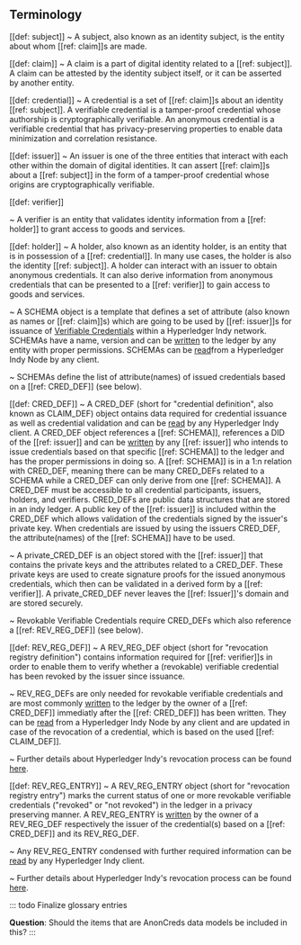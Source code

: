 ## Terminology

[[def: subject]]
~ A subject, also known as an identity subject, is the entity about whom [[ref: claim]]s are made.  

[[def: claim]]
~ A claim is a part of digital identity related to a [[ref: subject]]. A claim can be attested by the identity subject itself, or it can be asserted by another entity. 

[[def: credential]]
~ A credential is a set of [[ref: claim]]s about an identity [[ref: subject]]. A verifiable credential is a tamper-proof credential whose authorship is cryptographically verifiable. An anonymous credential is a verifiable credential that has privacy-preserving properties to enable data minimization and correlation resistance. 

[[def: issuer]]
~ An issuer is one of the three entities that interact with each other within the domain of digital identities. It can assert [[ref: claim]]s about a [[ref: subject]] in the form of a tamper-proof credential whose origins are cryptographically verifiable. 

[[def: verifier]]

~ A verifier is an entity that validates identity information from a [[ref: holder]] to grant access to goods and services.

[[def: holder]]
~ A holder, also known as an identity holder, is an entity that is in possession of a [[ref: credential]]. In many use cases, the holder is also the identity [[ref: subject]]. A holder can interact with an issuer to obtain anonymous credentials. It can also derive information from anonymous credentials that can be presented to a [[ref: verifier]] to gain access to goods and services.

~ A SCHEMA object is a template that defines a set of attribute (also known as names or [[ref: claim]]s) which are going to be used by [[ref: issuer]]s for issuance of [Verifiable Credentials](https://www.w3.org/TR/vc-data-model/) within a Hyperledger Indy network. SCHEMAs have a name, version and can be [written](https://hyperledger-indy.readthedocs.io/projects/node/en/latest/transactions.html#schema) to the ledger by any entity with proper permissions. SCHEMAs can be [read](https://hyperledger-indy.readthedocs.io/projects/node/en/latest/requests.html#get-schema)from a Hyperledger Indy Node by any client.

~ SCHEMAs define the list of attribute(names) of issued credentials based on a [[ref: CRED_DEF]] (see below).

[[def: CRED_DEF]]
~ A CRED_DEF (short for "credential definition", also known as CLAIM_DEF) object ontains data required for credential issuance as well as
credential validation and can be [read](https://hyperledger-indy.readthedocs.io/projects/node/en/latest/requests.html#get-claim-def) by any Hyperledger Indy client. A CRED_DEF object references a [[ref: SCHEMA]], references a DID of the [[ref: issuer]] and can be [written](https://hyperledger-indy.readthedocs.io/projects/node/en/latest/requests.html#claim-def) by any [[ref: issuer]] who intends to issue credentials based on that specific [[ref: SCHEMA]] to the ledger and has the proper permissions in doing so. A [[ref: SCHEMA]] is in a 1:n relation with CRED_DEF, meaning there can be many CRED_DEFs related to a SCHEMA while a CRED_DEF can only derive from one [[ref: SCHEMA]]. A CRED_DEF must be accessible to all credential participants, issuers, holders, and verifiers. CRED_DEFs are public data structures that are stored in an indy ledger. A public key of the [[ref: issuer]] is included within the CRED_DEF which allows validation of the credentials signed by the issuer's private key. When credentials are issued by using the issuers CRED_DEF, the attribute(names) of the [[ref: SCHEMA]] have to be used.

~ A private_CRED_DEF is an object stored with the [[ref: issuer]] that contains the private keys and the attributes related to a CRED_DEF. These private keys are used to create signature proofs for the issued anonymous credentials, which then can be validated in a derived form by a [[ref: verifier]]. A private_CRED_DEF never leaves the [[ref: Issuer]]'s domain and are stored securely.

~ Revokable Verifiable Credentials require CRED_DEFs which also reference a [[ref: REV_REG_DEF]] (see below).

[[def: REV_REG_DEF]]
~ A REV_REG_DEF object (short for "revocation registry definition") contains information required for [[ref: verifier]]s in order to enable them to verify whether a (revokable) verifiable credential has been revoked by the issuer since issuance.

~ REV_REG_DEFs are only needed for revokable verifiable credentials and are most commonly [written](https://hyperledger-indy.readthedocs.io/projects/node/en/latest/requests.html#claim-def) to the ledger by the owner of a [[ref: CRED_DEF]] immediatly after the [[ref: CRED_DEF]] has been written. They can be [read](https://hyperledger-indy.readthedocs.io/projects/node/en/latest/requests.html#get-attrib) from a Hyperledger Indy Node by any client and are updated in case of the revocation of a credential, which is based on the used [[ref: CLAIM_DEF]].

~ Further details about Hyperledger Indy's revocation process can be found [here](https://hyperledger-indy.readthedocs.io/projects/hipe/en/latest/text/0011-cred-revocation/README.html).


[[def: REV_REG_ENTRY]]
~ A REV_REG_ENTRY object (short for "revocation registry entry") marks the current status of one or more revokable verifiable credentials ("revoked" or "not revoked") in the ledger in a privacy preserving manner. A REV_REG_ENTRY is [written](https://hyperledger-indy.readthedocs.io/projects/node/en/latest/requests.html#revoc-reg-entry) by the owner of a REV_REG_DEF respectively the issuer of the credential(s) based on a [[ref: CRED_DEF]] and its REV_REG_DEF.

~ Any REV_REG_ENTRY condensed with further required information can be [read](https://hyperledger-indy.readthedocs.io/projects/node/en/latest/requests.html#get-revoc-reg-delta) by any Hyperledger Indy client.

~ Further details about Hyperledger Indy's revocation process can be found [here](https://hyperledger-indy.readthedocs.io/projects/hipe/en/latest/text/0011-cred-revocation/README.html).


::: todo
Finalize glossary entries

**Question**: Should the items that are AnonCreds data models be included in this?
:::

